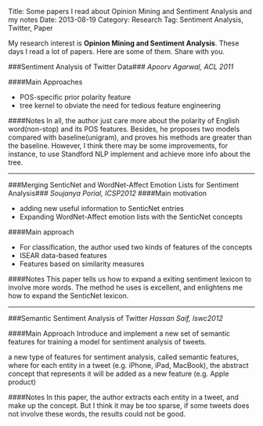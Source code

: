 Title: Some papers I read about Opinion Mining and Sentiment Analysis and my notes
Date: 2013-08-19
Category: Research
Tag: Sentiment Analysis, Twitter, Paper 

My research interest is **Opinion Mining and Sentiment Analysis**. These days I read a lot of papers. Here are some of them. Share with you.

###Sentiment Analysis of Twitter Data###
*Apoorv Agarwal, ACL 2011*

####Main Approaches
- POS-specific prior polarity feature
- tree kernel to obviate the need for tedious feature engineering 

####Notes
In all, the author just care more about the polarity of English word(non-stop) and its POS features. Besides, he proposes two models compared with baseline(unigram), and proves his methods are greater than the baseline. However, I think there may be some improvements, for instance, to use Standford NLP implement and achieve more info about the tree.


********

###Merging SenticNet and WordNet-Affect Emotion Lists for Sentiment Analysis###
*Soujanya Porial, ICSP2012*
####Main motivation
- adding new useful information to SenticNet entries
- Expanding WordNet-Affect emotion lists with the SenticNet concepts

####Main approach
- For classification, the author used two kinds of features of the concepts 
- ISEAR data-based features
- Features based on similarity measures

####Notes
This paper tells us how to expand a exiting sentiment lexicon to involve more words. The method he uses is excellent, and enlightens me how to expand the SenticNet lexicon.


********

###Semantic Sentiment Analysis of Twitter
*Hassan Saif, Iswc2012*

####Main Approach
Introduce and implement a new set of semantic features for training a model for sentiment analysis of tweets.

a new type of features for sentiment analysis, called semantic features, where for each entity in a tweet (e.g. iPhone, iPad, MacBook), the abstract concept that represents it will be added as a new feature (e.g. Apple product)

####Notes
In this paper, the author extracts each entity in a tweet, and make up the concept. But I think it may be too sparse, if some tweets does not involve these words, the results could not be good. 



